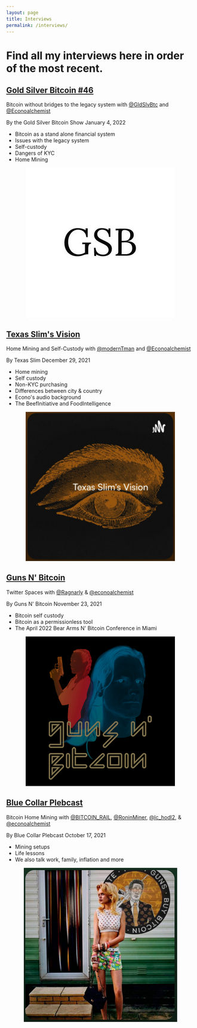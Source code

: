 ```yaml
---
layout: page
title: Interviews
permalink: /interviews/
---
```


# Find all my interviews here in order of the most recent.

## [Gold Silver Bitcoin #46](https://www.youtube.com/watch?v=NmD6Tjg4fAA)
Bitcoin without bridges to the legacy system with [@GldSlvBtc](https://twitter.com/GldSlvBtc) and [@Econoalchemist](https://twitter.com/econoalchemist)

By the Gold Silver Bitcoin Show January 4, 2022

- Bitcoin as a stand alone financial system
- Issues with the legacy system
- Self-custody
- Dangers of KYC
- Home Mining

<p align="center">
  <img width="400" src="assets/goldsilverbitcoin.jpg">
</p>

## [Texas Slim's Vision](https://open.spotify.com/episode/3hyBJ7c5pROwED6FhUy53x?si=2VfqT2_QQfyTwwXjsATOxQ&utm_source=copy-link&nd=1)
Home Mining and Self-Custody with [@modernTman](https://twitter.com/modernTman) and [@Econoalchemist](https://twitter.com/econoalchemist)

By Texas Slim December 29, 2021

- Home mining
- Self custody
- Non-KYC purchasing
- Differences between city & country
- Econo's audio background
- The BeefInitiative and FoodIntelligence

<p align="center">
  <img width="400" src="assets/TexasSlim.png">
</p>

## [Guns N' Bitcoin](https://gunsnbitcoin.substack.com/p/32-econoalchemist-twitter-spaces)
Twitter Spaces with [@Ragnarly](https://twitter.com/Ragnarly) & [@econoalchemist](https://twitter.com/econoalchemist)

By Guns N' Bitcoin November 23, 2021

- Bitcoin self custody
- Bitcoin as a permissionless tool
- The April 2022 Bear Arms N' Bitcoin Conference in Miami


<p align="center">
  <img width="400" src="assets/BANB2022.jpeg">
</p>

## [Blue Collar Plebcast](https://open.spotify.com/episode/3scPhrHu696lpaVOOngkLZ?si=P9xA6q53TPCpFvp2wepo9w&utm_source=copy-link&nd=1) 
Bitcoin Home Mining with [@BITCOIN_RAIL](https://twitter.com/BITCOIN_RAIL), [@RoninMiner](https://twitter.com/RoninMiner), [@lc_hodl2](https://twitter.com/lc_hodl2), & [@econoalchemist](https://twitter.com/econoalchemist)

By Blue Collar Plebcast October 17, 2021

- Mining setups
- Life lessons
- We also talk work, family, inflation and more

<p align="center">
  <img src="assets/BlueCollarPlebCast.png">
</p>

